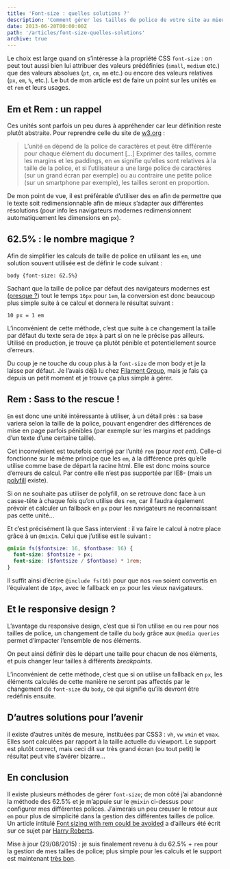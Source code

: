 ```yaml
---
title: 'Font-size : quelles solutions ?'
description: 'Comment gérer les tailles de police de votre site au mieux.'
date: 2013-06-20T00:00:00Z
path: '/articles/font-size-quelles-solutions'
archive: true
---
```


Le choix est large quand on s’intéresse à la propriété CSS `font-size` : on peut tout aussi bien lui attribuer des valeurs prédéfinies (`small`, `medium` etc.) que des valeurs absolues (`pt`, `cm`, `mm` etc.) ou encore des valeurs relatives (`px`, `em`, `%`, etc.). Le but de mon article est de faire un point sur les unités `em` et `rem` et leurs usages.

## Em et Rem : un rappel

Ces unités sont parfois un peu dures à appréhender car leur définition reste plutôt abstraite. Pour reprendre celle du site de [w3.org](http://www.w3.org/Style/Examples/007/units) :

> L’unité `em` dépend de la police de caractères et peut être différente pour chaque élément du document […] Exprimer des tailles, comme les margins et les paddings, en `em` signifie qu’elles sont relatives à la taille de la police, et si l’utilisateur a une large police de caractères (sur un grand écran par exemple) ou au contraire une petite police (sur un smartphone par exemple), les tailles seront en proportion.

De mon point de vue, il est préférable d’utiliser des `em` afin de permettre que le texte soit redimensionnable afin de mieux s’adapter aux différentes résolutions (pour info les navigateurs modernes redimensionnent automatiquement les dimensions en `px`).

## 62.5% : le nombre magique ?

Afin de simplifier les calculs de taille de police en utilisant les `em`, une solution souvent utilisée est de définir le code suivant :

```
body {font-size: 62.5%}
```

Sachant que la taille de police par défaut des navigateurs modernes est ([presque ?](http://isitrwd.com/rfs/)) tout le temps `16px` pour `1em`, la conversion est donc beaucoup plus simple suite à ce calcul et donnera le résultat suivant :

```
10 px = 1 em
```

L’inconvénient de cette méthode, c’est que suite à ce changement la taille par défaut du texte sera de `10px` à part si on ne le précise pas ailleurs. Utilisé en production, je trouve ça plutôt pénible et potentiellement source d’erreurs.

Du coup je ne touche du coup plus à la `font-size` de mon body et je la laisse par défaut. Je l’avais déjà lu chez [Filament Group](http://filamentgroup.com/lab/how_we_learned_to_leave_body_font_size_alone/), mais je fais ça depuis un petit moment et je trouve ça plus simple à gérer.

## Rem : Sass to the rescue !

`Em` est donc une unité intéressante à utiliser, à un détail près : sa base variera selon la taille de la police, pouvant engendrer des différences de mise en page parfois pénibles (par exemple sur les margins et paddings d’un texte d’une certaine taille).

Cet inconvénient est toutefois corrigé par l’unité `rem` (pour _root em_). Celle-ci fonctionne sur le même principe que les `em`, à la différence près qu’elle utilise comme base de départ la racine html. Elle est donc moins source d’erreurs de calcul. Par contre elle n’est pas supportée par IE8- (mais un [polyfill](https://github.com/chuckcarpenter/REM-unit-polyfill) existe).

Si on ne souhaite pas utiliser de polyfill, on se retrouve donc face à un casse-tête à chaque fois qu’on utilise des `rem`, car il faudra également prévoir et calculer un fallback en `px` pour les navigateurs ne reconnaissant pas cette unité…

Et c’est précisément là que Sass intervient : il va faire le calcul à notre place grâce à un `@mixin`. Celui que j’utilise est le suivant :

```scss
@mixin fs($fontsize: 16, $fontbase: 16) {
  font-size: $fontsize + px;
  font-size: ($fontsize / $fontbase) * 1rem;
}
```

Il suffit ainsi d’écrire `@include fs(16)` pour que nos `rem` soient convertis en l’équivalent de `16px`, avec le fallback en `px` pour les vieux navigateurs.

## Et le responsive design ?

L’avantage du responsive design, c’est que si l’on utilise `em` ou `rem` pour nos tailles de police, un changement de taille du `body` grâce aux `@media queries` permet d’impacter l’ensemble de nos éléments.

On peut ainsi définir dès le départ une taille pour chacun de nos éléments, et puis changer leur tailles à différents _breakpoints_.

L’inconvénient de cette méthode, c’est que si on utilise un fallback en `px`, les éléments calculés de cette manière ne seront pas affectés par le changement de `font-size` du `body`, ce qui signifie qu’ils devront être redéfinis ensuite.

## D’autres solutions pour l’avenir

il existe d’autres unités de mesure, instituées par CSS3 : `vh`, `vw` `vmin` et `vmax`. Elles sont calculées par rapport à la taille actuelle du viewport. Le support est plutôt correct, mais ceci dit sur très grand écran (ou tout petit) le résultat peut vite s’avérer bizarre…

## En conclusion

Il existe plusieurs méthodes de gérer `font-size`; de mon côté j’ai abandonné la méthode des 62.5% et je m’appuie sur le `@mixin` ci-dessus pour configurer mes différentes polices. J’aimerais un peu creuser le retour aux `em` pour plus de simplicité dans la gestion des différentes tailles de police. Un article intitulé [Font sizing with rem could be avoided](http://csswizardry.com/2011/05/font-sizing-with-rem-could-be-avoided/) a d’ailleurs été écrit sur ce sujet par [Harry Roberts](http://csswizardry.com/).

<p class="info">Mise à jour (29/08/2015) : je suis finalement revenu à du 62.5% + <code>rem</code> pour la gestion de mes tailles de police; plus simple pour les calculs et le support est maintenant <a href="http://caniuse.com/#search=rem">très bon</a>.
